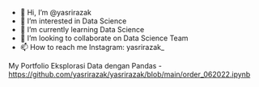 - 👋 Hi, I’m @yasrirazak
- 👀 I’m interested in Data Science
- 🌱 I’m currently learning Data Science
- 💞️ I’m looking to collaborate on Data Science Team
- 📫 How to reach me Instagram: yasrirazak_

My Portfolio
Eksplorasi Data dengan Pandas - https://github.com/yasrirazak/yasrirazak/blob/main/order_062022.ipynb

<!---
yasrirazak/yasrirazak is a ✨ special ✨ repository because its `README.md` (this file) appears on your GitHub profile.
You can click the Preview link to take a look at your changes.
--->
